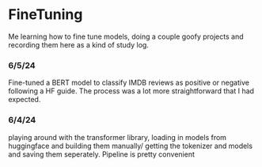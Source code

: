 # FineTuning
Me learning how to fine tune models, doing a couple goofy projects and recording them here as a kind of study log.

### 6/5/24
Fine-tuned a BERT model to classify IMDB reviews as positive or negative following a HF guide. The process was a lot more straightforward that I had expected.


### 6/4/24 
playing around with the transformer library, loading in models from huggingface and building them manually/ getting the tokenizer and models and saving them seperately. Pipeline is pretty convenient
